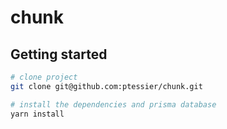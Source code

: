 # chunk

## Getting started

```sh
# clone project
git clone git@github.com:ptessier/chunk.git
```

```sh
# install the dependencies and prisma database
yarn install
```